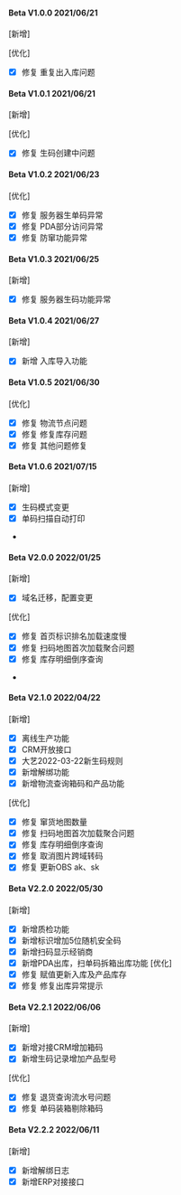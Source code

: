 #### Beta V1.0.0 2021/06/21
[新增]

[优化]
- [X] 修复 重复出入库问题

#### Beta V1.0.1 2021/06/21
[新增]

[优化]
- [X] 修复 生码创建中问题

#### Beta V1.0.2 2021/06/23

[优化]
- [X] 修复 服务器生单码异常
- [X] 修复 PDA部分访问异常
- [X] 修复 防窜功能异常

#### Beta V1.0.3 2021/06/25

[新增]
- [X] 修复 服务器生码功能异常


#### Beta V1.0.4 2021/06/27

[新增]
- [X] 新增 入库导入功能

#### Beta V1.0.5 2021/06/30

[优化]
- [X] 修复 物流节点问题
- [X] 修复 修复库存问题
- [X] 修复 其他问题修复

#### Beta V1.0.6 2021/07/15

[新增]
- [X] 生码模式变更
- [X] 单码扫描自动打印
- 
#### Beta V2.0.0 2022/01/25

[新增]
- [X] 域名迁移，配置变更

[优化]
- [X] 修复 首页标识排名加载速度慢
- [X] 修复 扫码地图首次加载聚合问题
- [X] 修复 库存明细倒序查询
- 
#### Beta V2.1.0 2022/04/22

[新增]
- [X] 离线生产功能
- [X] CRM开放接口
- [X] 大艺2022-03-22新生码规则
- [X] 新增解绑功能
- [X] 新增物流查询箱码和产品功能

[优化]
- [X] 修复 窜货地图数量
- [X] 修复 扫码地图首次加载聚合问题
- [X] 修复 库存明细倒序查询
- [X] 修复 取消图片跨域转码
- [X] 修复 更新OBS ak、sk 

#### Beta V2.2.0 2022/05/30

[新增]
- [X] 新增质检功能
- [X] 新增标识增加5位随机安全码
- [X] 新增扫码显示经销商
- [X] 新增PDA出库，扫单码拆箱出库功能
[优化]
- [X] 修复 赋值更新入库及产品库存
- [X] 修复 修复出库异常提示

#### Beta V2.2.1 2022/06/06

[新增]
- [X] 新增对接CRM增加箱码
- [X] 新增生码记录增加产品型号

[优化]
- [X] 修复 退货查询流水号问题
- [X] 修复 单码装箱剔除箱码

#### Beta V2.2.2 2022/06/11
[新增]
- [X] 新增解绑日志
- [X] 新增ERP对接接口